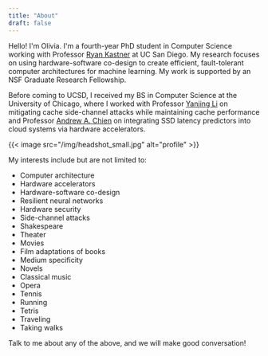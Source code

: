 ```yaml
---
title: "About"
draft: false
---
```


Hello! 
I'm Olivia. 
I'm a fourth-year PhD student in Computer Science working with Professor [Ryan Kastner][1] at UC San Diego. 
My research focuses on using hardware-software co-design to create efficient, fault-tolerant computer architectures for machine learning. 
My work is supported by an NSF Graduate Research Fellowship. 

Before coming to UCSD, I received my BS in Computer Science at the University of Chicago, where I worked with Professor [Yanjing Li][2] on mitigating cache side-channel attacks while maintaining cache performance and Professor [Andrew A. Chien][3] on integrating SSD latency predictors into cloud systems via hardware accelerators. 

{{< image src="/img/headshot_small.jpg" alt="profile" >}}

My interests include but are not limited to:

* Computer architecture
* Hardware accelerators
* Hardware-software co-design
* Resilient neural networks
* Hardware security
* Side-channel attacks
* Shakespeare
* Theater
* Movies
* Film adaptations of books
* Medium specificity
* Novels
* Classical music
* Opera
* Tennis
* Running
* Tetris
* Traveling
* Taking walks

Talk to me about any of the above, and we will make good conversation! 

[1]: http://kastner.ucsd.edu
[2]: http://people.cs.uchicago.edu/~yanjingl/index.html
[3]: http://people.cs.uchicago.edu/~aachien/lssg/people/andrew-chien/